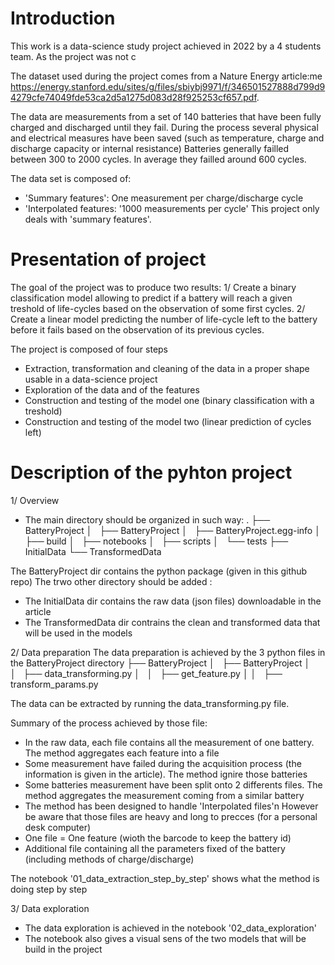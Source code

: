 # Introduction
This work is a data-science study project achieved in 2022 by a 4 students team.
As the project was not c

The dataset used during the project comes from a Nature Energy article:me https://energy.stanford.edu/sites/g/files/sbiybj9971/f/346501527888d799d94279cfe74049fde53ca2d5a1275d083d28f925253cf657.pdf.

The data are measurements from a set of 140 batteries that have been fully charged and discharged until they fail.
During the process several physical and electrical measures have been saved (such as temperature, charge and discharge capacity or internal resistance)
Batteries generally failled between 300 to 2000 cycles. In average they failled around 600 cycles.

The data set is composed of:
- 'Summary features': One measurement per charge/discharge cycle
- 'Interpolated features: '1000 measurements per cycle'
This project only deals with 'summary features'.

# Presentation of project
The goal of the project was to produce two results:
 1/ Create a binary classification model allowing to predict if a battery will reach a given treshold of life-cycles based on the observation of some first cycles.
 2/ Create a linear model predicting the number of life-cycle left to the battery before it fails based on the observation of its previous cycles.

The project is composed of four steps
- Extraction, transformation and cleaning of the data in a proper shape usable in a data-science project
- Exploration of the data and of the features
- Construction and testing of the model one (binary classification with a treshold)
- Construction and testing of the model two (linear prediction of cycles left)

# Description of the pyhton project
1/ Overview
- The main directory should be organized in such way:
.
├── BatteryProject
│   ├── BatteryProject
│   ├── BatteryProject.egg-info
│   ├── build
│   ├── notebooks
│   ├── scripts
│   └── tests
├── InitialData
└── TransformedData

The BatteryProject dir contains the python package (given in this github repo)
The trwo other directory should be added :
- The InitialData dir contains the raw data (json files) downloadable in the article
- The TransformedData dir contrains the clean and transformed data that will be used in the models

2/ Data preparation
The data preparation is achieved by the 3 python files in the BatteryProject directory
├── BatteryProject
│   ├── BatteryProject
│   │   ├── data_transforming.py
│   │   ├── get_feature.py
│   │   ├── transform_params.py

The data can be extracted by running the data_transforming.py file.

Summary of the process achieved by those file:
- In the raw data, each file contains all the measurement of one battery.
  The method aggregates each feature into a file
- Some measurement have failed during the acquisition process (the information is given in the article).
  The method ignire those batteries
- Some batteries measurement have been split onto 2 differents files.
  The method aggregates the measurement coming from a similar battery
- The method has been designed to handle 'Interpolated files'n
  However be aware that those files are heavy and long to precces (for a personal desk computer)
- One file = One feature (wioth the barcode to keep the battery id)
- Additional file containing all the parameters fixed of the battery (including methods of charge/discharge)

The notebook '01_data_extraction_step_by_step' shows what the method is doing step by step

3/ Data exploration
- The data exploration is achieved in the notebook '02_data_exploration'
- The notebook also gives a visual sens of the two models that will be build in the project
